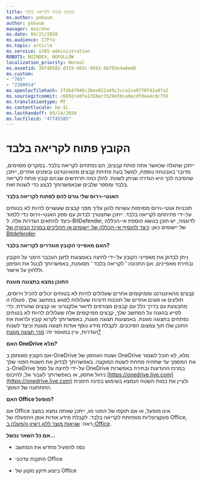 ```yaml
---
title: הקובץ פתוח לקריאה בלבד
ms.author: pebaum
author: pebaum
manager: mnirkhe
ms.date: 04/21/2020
ms.audience: ITPro
ms.topic: article
ms.service: o365-administration
ROBOTS: NOINDEX, NOFOLLOW
localization_priority: Normal
ms.assetid: 39748581-d319-403c-8501-9b785e4a0ed8
ms.custom:
- "765"
- "2200014"
ms.openlocfilehash: 2fdb4f048c2bee022a49c2cca2ce9770f42a87a2
ms.sourcegitcommit: c6692ce0fa1358ec3529e59ca0ecdfdea4cdc759
ms.translationtype: MT
ms.contentlocale: he-IL
ms.lasthandoff: 09/14/2020
ms.locfileid: "47745585"
---
```

# <a name="file-open-read-only"></a>הקובץ פתוח לקריאה בלבד

ייתכן שתגלה שכאשר אתה פותח קבצים, הם נפתחים לקריאה בלבד. במקרים מסוימים, מדובר באבטחה נוספת, למשל בעת פתיחת קבצים מהאינטרנט ובזמנים אחרים, ייתכן שהסיבה לכך היא הגדרה שניתן לשנות. להלן כמה תרחישים שבהם קובץ פותח לקריאה בלבד ומספר שלבים שבאפשרותך לבצע כדי לשנות זאת.
  
 **האנטי-וירוס שלי גורם להם לפתוח לקריאה בלבד**
  
תוכניות אנטי-וירוס מסוימות עשויות להגן עליך מפני קבצים שעשויים להיות לא בטוחים על-ידי פתיחתם לקריאה בלבד. ייתכן שתצטרך לבדוק עם ספק האנטי-וירוס כדי ללמוד כיצד להתאים הגדרות אלה. ל-BitDefender, לדוגמה, יש תוכן בנושא הוספת אי-הכללה של יישומים כאן: [כיצד להוסיף אי-הכללה של יישומים או תהליכים במרכז הבקרה של Bitdefender](https://aka.ms/AA6098i).
  
 **האם מאפייני הקובץ מוגדרים לקריאה בלבד?**
  
ניתן לבדוק את מאפייני הקובץ על-ידי לחיצה באמצעות לחצן העכבר הימני על הקובץ ובחירת מאפיינים. אם התכונה ' לקריאה בלבד ' מסומנת, באפשרותך לבטל את הסימון וללחוץ על אישור.
  
 **התוכן נמצא בתצוגה מוגנת**
  
קבצים מהאינטרנט וממיקומים אחרים שעלולים להיות לא בטוחים יכולים להכיל וירוסים, תולעים או סוגים אחרים של תוכנות זדוניות שעלולות לפגוע במחשב שלך. פעולה זו מתבצעת גם בדרך כלל עם קבצים מצורפים לדואר אלקטרוני או קבצים שהורדת. כדי לסייע בהגנה על המחשב שלך, קבצים ממיקומים אלה שעלולים להיות לא בטוחים נפתחים בתצוגה מוגנת. באמצעות תצוגה מוגנת, באפשרותך לקרוא קובץ ולראות את התוכן שלו תוך צמצום הסיכונים. לקבלת מידע נוסף אודות תצוגה מוגנת וכיצד לשנות הגדרות, עיין במאמר זה: [מהי תצוגה מוגנת?](https://support.office.com/article/d6f09ac7-e6b9-4495-8e43-2bbcdbcb6653)
  
 **האם OneDrive מלא?**
  
אם הקובץ מאוחסן ב-OneDrive ושטח האחסון של OneDrive מלא, לא תוכל לשמור את המסמך עד שתהיה מתחת לשטח המוקצה. באפשרותך לבדוק את השטח הפנוי שלך ב-OneDrive על-ידי לחיצה על סמל OneDrive במרכז ההודעות ובחירה באפשרות ניהול אחסון, או באפשרותך לעבור אל, להיכנס [https://onedrive.live.com](https://onedrive.live.com) ולציין את כמות השטח הנמצא בשימוש בפינה הימנית התחתונה של המסך.
  
 **האם Office מופעל?**
  
אם Office אינו מופעל, או אם תוקפו של המנוי פג, ייתכן שאתה נמצא במצב פונקציונליות מופחתת לקריאה בלבד. לקבלת מידע אודות אופן ההפעלה של Office, ראה: [שגיאות מוצר ללא רשיון והפעלה ב-Office](https://support.office.com/article/0d23d3c0-c19c-4b2f-9845-5344fedc4380).
  
 **אם כל השאר נכשל...**
  
- נסה להפעיל מחדש את המחשב
    
- התקנת עדכוני Office
    
- ביצוע תיקון מקוון של Office
    

